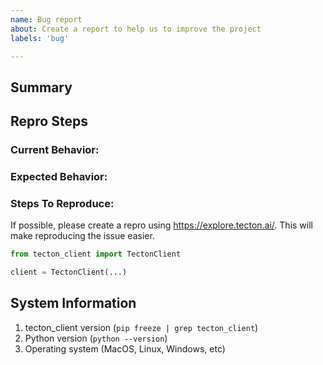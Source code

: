 ```yaml
---
name: Bug report
about: Create a report to help us to improve the project
labels: 'bug'

---
```


<!--
NOTE: This repo is only for issues with the python tecton-client specifically. For better support, we recommend
following the instructions outlined in our [support documentation](https://docs.tecton.ai/creating-a-tecton-support-ticket).
This will ensure that your concern is properly addressed by our support team.
-->

## Summary
<!-- Short summary of the issue -->

## Repro Steps
### Current Behavior:
<!-- A concise description of what you're experiencing. -->

### Expected Behavior:
<!-- A concise description of what you expected to happen. -->

### Steps To Reproduce:

If possible, please create a repro using https://explore.tecton.ai/. This will make reproducing the issue easier.

```python
from tecton_client import TectonClient

client = TectonClient(...)
```

## System Information

1. tecton_client version (`pip freeze | grep tecton_client`)
2. Python version (`python --version`)
3. Operating system (MacOS, Linux, Windows, etc)
